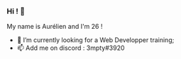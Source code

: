 ### Hi ! 🤙

My name is Aurélien and I'm 26 !

- 🌱 I’m currently looking for a Web Developper training;
- 📫 Add me on discord : 3mpty#3920
<!--
**3mpty78/3mpty78** is a ✨ _special_ ✨ repository because its `README.md` (this file) appears on your GitHub profile.

Here are some ideas to get you started:

- 🔭 I’m currently working on ...
- 🌱 I’m currently looking for a Web Developer training.
- 👯 I’m looking to collaborate on ...
- 🤔 I’m looking for help with ...
- 💬 Ask me about ...
- 📫 How to reach me: discord : 3mpty#3920
- 😄 Pronouns: ...
- ⚡ Fun fact: ...
-->
